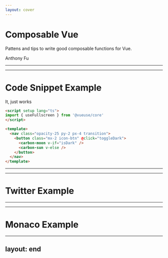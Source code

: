 ```yaml
---
layout: cover
---
```


# Composable Vue

Pattens and tips to write good composable functions for Vue.

<div class="mt-5">
Anthony Fu
</div>

---
---

# Code Snippet Example

It, just works

<Transform scale='0.8'>

```html
<script setup lang="ts">
import { useFullscreen } from '@vueuse/core'
</script>

<template>
  <nav class="opacity-25 py-2 px-4 transition">
    <button class="mx-2 icon-btn" @click="toggleDark">
      <carbon-moon v-if="isDark" />
      <carbon-sun v-else />
    </button>
  </nav>
</template>
```

</Transform>

---
---

# Twitter Example

<Tweet url="https://twitter.com/antfu7/status/1362676666221268995" />

---
---

# Monaco Example

<Monaco />

---
layout: end
---
